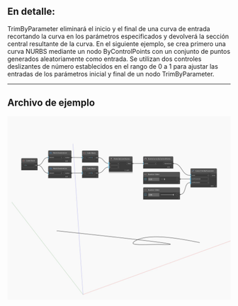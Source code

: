 ## En detalle:
TrimByParameter eliminará el inicio y el final de una curva de entrada recortando la curva en los parámetros especificados y devolverá la sección central resultante de la curva. En el siguiente ejemplo, se crea primero una curva NURBS mediante un nodo ByControlPoints con un conjunto de puntos generados aleatoriamente como entrada. Se utilizan dos controles deslizantes de número establecidos en el rango de 0 a 1 para ajustar las entradas de los parámetros inicial y final de un nodo TrimByParameter.
___
## Archivo de ejemplo

![TrimByParameter](./Autodesk.DesignScript.Geometry.Curve.TrimByParameter_img.jpg)

